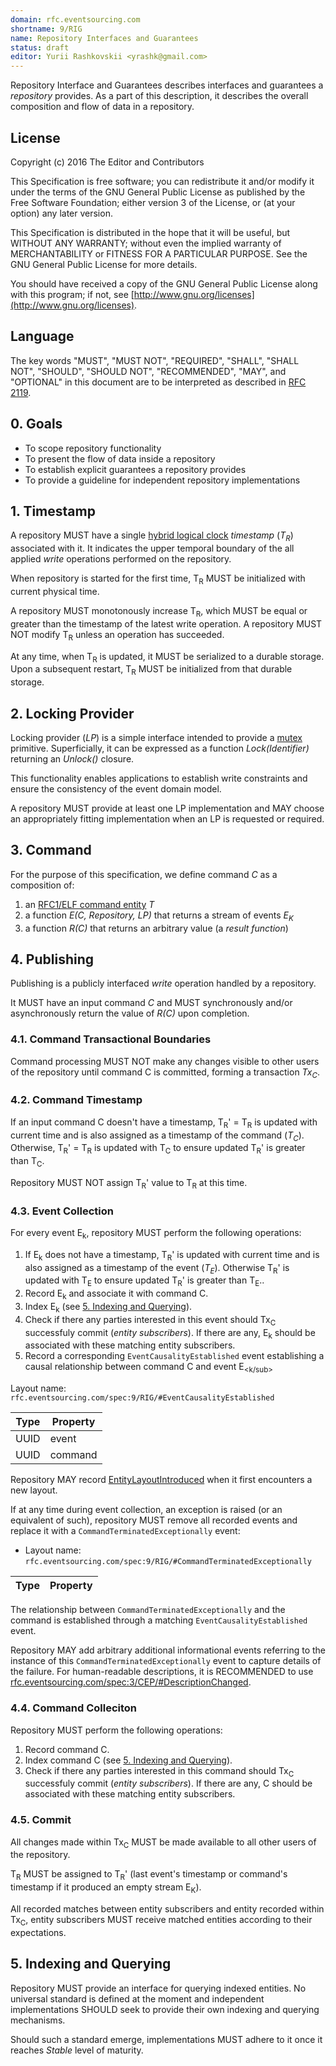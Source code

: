 ```yaml
---
domain: rfc.eventsourcing.com
shortname: 9/RIG
name: Repository Interfaces and Guarantees
status: draft
editor: Yurii Rashkovskii <yrashk@gmail.com>
---
```


Repository Interface and Guarantees describes interfaces and guarantees a *repository* provides. As a part of this description, it describes the overall
composition and flow of data in a repository.

## License

Copyright (c) 2016 The Editor and Contributors

This Specification is free software; you can redistribute it and/or modify it under the terms of the GNU General Public License as published by the Free Software Foundation; either version 3 of the License, or (at your option) any later version.

This Specification is distributed in the hope that it will be useful, but WITHOUT ANY WARRANTY; without even the implied warranty of MERCHANTABILITY or FITNESS FOR A PARTICULAR PURPOSE. See the GNU General Public License for more details.

You should have received a copy of the GNU General Public License along with this program; if not, see [http://www.gnu.org/licenses](http://www.gnu.org/licenses).

## Language

The key words "MUST", "MUST NOT", "REQUIRED", "SHALL", "SHALL NOT", "SHOULD", "SHOULD NOT", "RECOMMENDED", "MAY", and "OPTIONAL" in this document are to be interpreted as described in [RFC 2119](http://tools.ietf.org/html/rfc2119).

## 0. Goals

* To scope repository functionality
* To present the flow of data inside a repository
* To establish explicit guarantees a repository provides
* To provide a guideline for independent repository implementations

## 1. Timestamp <a name="timestamp"></a>

A repository MUST have a single [hybrid logical clock](http://rfc.eventsourcing.com/spec:6/HLC) *timestamp* (*T<sub>R</sub>*) associated with it. It indicates the upper temporal boundary of the all applied *write* operations performed on the repository.

When repository is started for the first time, T<sub>R</sub> MUST be initialized with current physical time.

A repository MUST monotonously increase T<sub>R</sub>, which MUST be equal or greater than the timestamp of the latest write operation. A repository MUST NOT modify T<sub>R</sub> unless an operation has succeeded.

At any time, when T<sub>R</sub> is updated, it MUST be serialized to a durable storage. Upon a subsequent restart, T<sub>R</sub> MUST be initialized from that durable storage.

## 2. Locking Provider <a name="locking-provider"></a>

Locking provider (*LP*) is a simple interface intended to provide a [mutex](https://en.wikipedia.org/wiki/Mutual_exclusion) primitive. Superficially, it can be expressed as a function *Lock(Identifier)* returning an *Unlock()* closure.

This functionality enables applications to establish write constraints and ensure the consistency of the event domain model.

A repository MUST provide at least one LP implementation and MAY choose an appropriately fitting implementation when an LP is requested or required.

## 3. Command <a name="command"></a>

For the purpose of this specification, we define command *C* as a composition of:

1. an [RFC1/ELF command entity](http://rfc.eventsourcing.com/spec:1/ELF) *T*
1. a function *E(C, Repository, LP)* that returns a stream of events *E<sub>K</sub>*
1. a function *R\(C\)* that returns an arbitrary value (a *result function*)

## 4. Publishing <a name="publishing"></a>

Publishing is a publicly interfaced *write* operation handled by a repository.

It MUST have an input command *C* and MUST synchronously and/or asynchronously return the value of *R\(C\)* upon completion.

### 4.1. Command Transactional Boundaries

Command processing MUST NOT make any changes visible to other users of the repository until command C is committed, forming a transaction *Tx<sub>C</sub>*.

### 4.2. Command Timestamp

If an input command C doesn't have a timestamp, T<sub>R</sub>' = T<sub>R</sub> is updated with current time and is also assigned as a timestamp of the command (*T<sub>C</sub>*). Otherwise, T<sub>R</sub>' = T<sub>R</sub> is updated with T<sub>C</sub> to ensure updated T<sub>R</sub>' is greater than T<sub>C</sub>.

Repository MUST NOT assign T<sub>R</sub>' value to T<sub>R</sub> at this time.

### 4.3. Event Collection

For every event E<sub>k</sub>, repository MUST perform the following operations:

1. If E<sub>k</sub> does not have a timestamp, T<sub>R</sub>' is updated with current time and is also assigned as a timestamp of the event (*T<sub>E</sub>*). Otherwise T<sub>R</sub>' is updated with T<sub>E</sub> to ensure updated T<sub>R</sub>' is greater than T<sub>E</sub>..
1. Record E<sub>k</sub> and associate it with command C.
1. Index E<sub>k</sub> (see [5. Indexing and Querying](../9/README.md#indexing-and-querying)).
1. Check if there any parties interested in this event should Tx<sub>C</sub> successfuly commit (*entity subscribers*). If there are any, E<sub>k</sub>  should be associated with these matching entity subscribers.
1. Record a corresponding `EventCausalityEstablished` event establishing a causal relationship between command C and event E<sub><k/sub>

Layout name: `rfc.eventsourcing.com/spec:9/RIG/#EventCausalityEstablished`

| Type | Property |
|------|----------|
| UUID | event    |
| UUID | command  |

Repository MAY record [EntityLayoutIntroduced](../9/README.md#EntityLayoutIntroduced) when it first encounters a new layout.

<a name="CommandTerminatedExceptionally"></a> If at any time during event collection, an exception is raised (or an equivalent of such), repository MUST remove all recorded events and replace it with a `CommandTerminatedExceptionally` event:

* Layout name: `rfc.eventsourcing.com/spec:9/RIG/#CommandTerminatedExceptionally`

| Type      | Property       |
|-----------|----------------|


The relationship between `CommandTerminatedExceptionally` and the command
is established through a matching `EventCausalityEstablished` event.

Repository MAY add arbitrary additional informational events referring to the instance of this `CommandTerminatedExceptionally` event to capture details of the failure. For human-readable descriptions, it is RECOMMENDED to use [rfc.eventsourcing.com/spec:3/CEP/#DescriptionChanged](http://rfc.eventsourcing.com/spec:3/CEP/#DescriptionChanged).

### 4.4. Command Colleciton

Repository MUST perform the following operations:

1. Record command C.
1. Index command C (see [5. Indexing and Querying](../9/README.md#indexing-and-querying)).
1. Check if there any parties interested in this command should Tx<sub>C</sub> successfuly commit (*entity subscribers*). If there are any, C should be associated with these matching entity subscribers.

### 4.5. Commit

All changes made within Tx<sub>C</sub> MUST be made available to all other users of the repository.

T<sub>R</sub> MUST be assigned to T<sub>R</sub>' (last event's timestamp or command's timestamp if it produced an empty stream E<sub>K</sub>).

All recorded matches between entity subscribers and entity recorded within Tx<sub>C</sub>, entity subscribers MUST receive matched entities according to their expectations.

## 5. Indexing and Querying <a name="indexing-and-querying"></a>

Repository MUST provide an interface for querying indexed entities. No universal standard is defined at the moment and independent implementations SHOULD seek to provide their own indexing and querying mechanisms.

Should such a standard emerge, implementations MUST adhere to it once it reaches *Stable* level of maturity.

